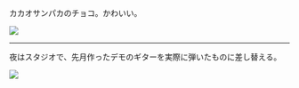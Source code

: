 カカオサンパカのチョコ。かわいい。

![](https://photos.old.apkas.net/medium/202302/20230207-135204.webp)

---

夜はスタジオで、先月作ったデモのギターを実際に弾いたものに差し替える。

![](https://photos.old.apkas.net/medium/202302/20230207-212920.webp)
